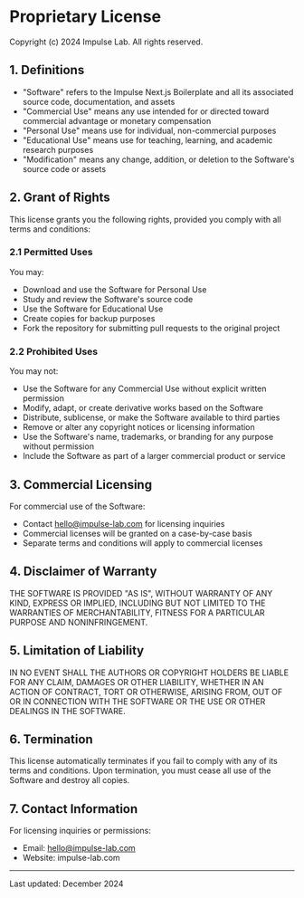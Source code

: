 # Proprietary License

Copyright (c) 2024 Impulse Lab. All rights reserved.

## 1. Definitions

-   "Software" refers to the Impulse Next.js Boilerplate and all its associated source code, documentation, and assets
-   "Commercial Use" means any use intended for or directed toward commercial advantage or monetary compensation
-   "Personal Use" means use for individual, non-commercial purposes
-   "Educational Use" means use for teaching, learning, and academic research purposes
-   "Modification" means any change, addition, or deletion to the Software's source code or assets

## 2. Grant of Rights

This license grants you the following rights, provided you comply with all terms and conditions:

### 2.1 Permitted Uses

You may:

-   Download and use the Software for Personal Use
-   Study and review the Software's source code
-   Use the Software for Educational Use
-   Create copies for backup purposes
-   Fork the repository for submitting pull requests to the original project

### 2.2 Prohibited Uses

You may not:

-   Use the Software for any Commercial Use without explicit written permission
-   Modify, adapt, or create derivative works based on the Software
-   Distribute, sublicense, or make the Software available to third parties
-   Remove or alter any copyright notices or licensing information
-   Use the Software's name, trademarks, or branding for any purpose without permission
-   Include the Software as part of a larger commercial product or service

## 3. Commercial Licensing

For commercial use of the Software:

-   Contact hello@impulse-lab.com for licensing inquiries
-   Commercial licenses will be granted on a case-by-case basis
-   Separate terms and conditions will apply to commercial licenses

## 4. Disclaimer of Warranty

THE SOFTWARE IS PROVIDED "AS IS", WITHOUT WARRANTY OF ANY KIND, EXPRESS OR IMPLIED, INCLUDING BUT NOT LIMITED TO THE WARRANTIES OF MERCHANTABILITY, FITNESS FOR A PARTICULAR PURPOSE AND NONINFRINGEMENT.

## 5. Limitation of Liability

IN NO EVENT SHALL THE AUTHORS OR COPYRIGHT HOLDERS BE LIABLE FOR ANY CLAIM, DAMAGES OR OTHER LIABILITY, WHETHER IN AN ACTION OF CONTRACT, TORT OR OTHERWISE, ARISING FROM, OUT OF OR IN CONNECTION WITH THE SOFTWARE OR THE USE OR OTHER DEALINGS IN THE SOFTWARE.

## 6. Termination

This license automatically terminates if you fail to comply with any of its terms and conditions. Upon termination, you must cease all use of the Software and destroy all copies.

## 7. Contact Information

For licensing inquiries or permissions:

-   Email: hello@impulse-lab.com
-   Website: impulse-lab.com

---

Last updated: December 2024
